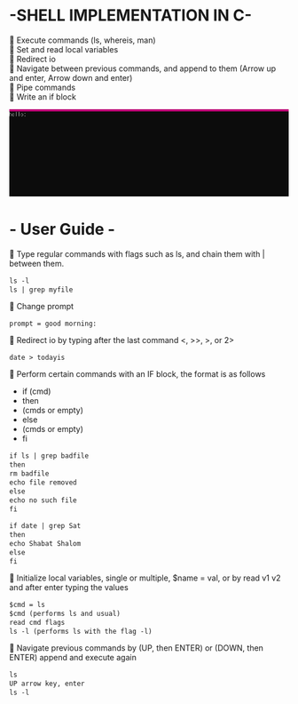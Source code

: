 # -SHELL IMPLEMENTATION IN C-

📎 Execute commands (ls, whereis, man)<br>
📎 Set and read local variables<br>
📎 Redirect io<br>
📎 Navigate between previous commands, and append to them (Arrow up and enter, Arrow down and enter)<br>
📎 Pipe commands<br>
📎 Write an if block<br>

![D](https://github.com/Tomi-1997/CS-3rdYear/blob/main/Advanced%20Pr/1/demo.gif) <br>

# - User Guide -
📎 Type regular commands with flags such as ls, and chain them with | between them. <br>
```
ls -l
ls | grep myfile
```
📎 Change prompt <br>
```
prompt = good morning:
```
📎 Redirect io by typing after the last command <, >>, >, or 2> <br>
```
date > todayis
```
📎 Perform certain commands with an IF block, the format is as follows <br>
- if (cmd)
- then
- (cmds or empty)
- else
- (cmds or empty)
- fi
```
if ls | grep badfile
then
rm badfile
echo file removed
else
echo no such file
fi
```
```
if date | grep Sat
then
echo Shabat Shalom
else
fi
```
📎 Initialize local variables, single or multiple, $name = val, or by read v1 v2 and after enter typing the values <br>
```
$cmd = ls
$cmd (performs ls and usual)
read cmd flags
ls -l (performs ls with the flag -l)
```
📎 Navigate previous commands by (UP, then ENTER) or (DOWN, then ENTER) append and execute again <br>
```
ls
UP arrow key, enter
ls -l
```
